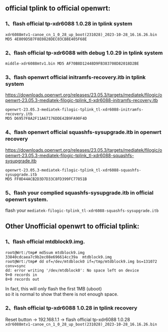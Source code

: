 ## official tplink to official openwrt:

### 1、flash official tp-xdr6088 1.0.28 in tplink system
```shell
xdr6088mtv1-canoe_cn_1_0_28_up_boot(231028)_2023-10-28_16.16.26.bin  	
MD5	4E809D5B7F8E0828DEC03CB8E405F68E
```
### 2、flash official tp-xdr6088 with debug 1.0.29 in tplink system
`middle-xdr6088mtv1.bin	MD5	AF70B8D12448D9FB383708D82018D2BE`  

### 3、flash openwrt official initramfs-recovery.itb in tplink system
https://downloads.openwrt.org/releases/23.05.3/targets/mediatek/filogic/openwrt-23.05.3-mediatek-filogic-tplink_tl-xdr6088-initramfs-recovery.itb
```shell
openwrt-23.05.3-mediatek-filogic-tplink_tl-xdr6088-initramfs-recovery.itb	
MD5	D6957F8A2F11A67176DDE42B9FA90F4D
```
### 4、flash openwrt official squashfs-sysupgrade.itb in openwrt recovery
https://downloads.openwrt.org/releases/23.05.3/targets/mediatek/filogic/openwrt-23.05.3-mediatek-filogic-tplink_tl-xdr6088-squashfs-sysupgrade.itb
```shell
openwrt-23.05.3-mediatek-filogic-tplink_tl-xdr6088-squashfs-sysupgrade.itb	
MD5	FF0D44ACB2D3D7D33C8FD399FC77851B
```
### 5、flash your complied squashfs-sysupgrade.itb in official openwrt system.
flash your `mediatek-filogic-tplink_tl-xdr6088-squashfs-sysupgrade.itb` 

## Other Unofficial openwrt to official tplink:

### 1、flash official mtdblock9.img. 

```shell
root@Wrt:/tmp# md5sum mtdblock9.img
33840cdcaea7c9b2ec08e696614cc39a  mtdblock9.img
root@Wrt:/tmp# dd of=/dev/mtdblock0 if=/tmp/mtdblock9.img bs=131072 conv=sync
dd: error writing '/dev/mtdblock0': No space left on device
9+0 records in
8+0 records out
```
In fact, this will only flash the first 1MB (uboot)   
so it is normal to show that there is not enough space.

### 2、flash official tp-xdr6088 1.0.28 in tplink recovery
Reset button -> 192.168.1.1 -> flash official tp-xdr6088 1.0.28   
`xdr6088mtv1-canoe_cn_1_0_28_up_boot(231028)_2023-10-28_16.16.26.bin`